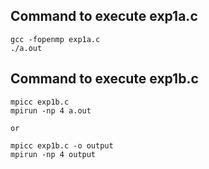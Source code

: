 ## Command to execute exp1a.c
```console
gcc -fopenmp exp1a.c 
./a.out
```
## Command to execute exp1b.c
```console
mpicc exp1b.c
mpirun -np 4 a.out

or 

mpicc exp1b.c -o output
mpirun -np 4 output
```
